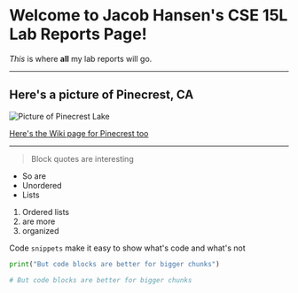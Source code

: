 # Welcome to Jacob Hansen's CSE 15L Lab Reports Page!

_This_ is where **all** my lab reports will go.

---

## Here's a picture of Pinecrest, CA

![Picture of Pinecrest Lake](https://tuolumne.objects.liquidweb.services/photos/6356-4ccb10d19ff1230be9b162ff2e8b671f653d2505fea7f9242ecfa649a1fac9f3-1-Rectangle-600x400.jpg)

[Here's the Wiki page for Pinecrest too](https://en.wikipedia.org/wiki/Pinecrest,_Tuolumne_County,_California)

---

> Block quotes are interesting

- So are
- Unordered
- Lists

1. Ordered lists
2. are more
3. organized

Code `snippets` make it easy to show what's code and what's not

```python
print("But code blocks are better for bigger chunks")

# But code blocks are better for bigger chunks
```
